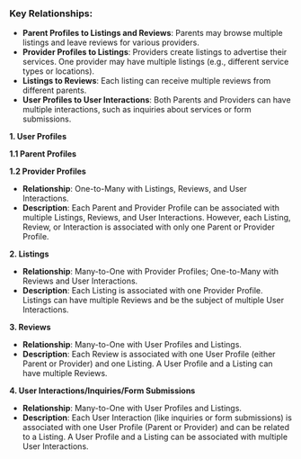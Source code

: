 ### **Key Relationships:**

- **Parent Profiles to Listings and Reviews**: Parents may browse multiple listings and leave reviews for various providers.
- **Provider Profiles to Listings**: Providers create listings to advertise their services. One provider may have multiple listings (e.g., different service types or locations).
- **Listings to Reviews**: Each listing can receive multiple reviews from different parents.
- **User Profiles to User Interactions**: Both Parents and Providers can have multiple interactions, such as inquiries about services or form submissions.

**1. User Profiles**

**1.1 Parent Profiles**

**1.2 Provider Profiles**

- **Relationship**: One-to-Many with Listings, Reviews, and User Interactions.
- **Description**: Each Parent and Provider Profile can be associated with multiple Listings, Reviews, and User Interactions. However, each Listing, Review, or Interaction is associated with only one Parent or Provider Profile.

**2. Listings**

- **Relationship**: Many-to-One with Provider Profiles; One-to-Many with Reviews and User Interactions.
- **Description**: Each Listing is associated with one Provider Profile. Listings can have multiple Reviews and be the subject of multiple User Interactions.

**3. Reviews**

- **Relationship**: Many-to-One with User Profiles and Listings.
- **Description**: Each Review is associated with one User Profile (either Parent or Provider) and one Listing. A User Profile and a Listing can have multiple Reviews.

**4. User Interactions/Inquiries/Form Submissions**

- **Relationship**: Many-to-One with User Profiles and Listings.
- **Description**: Each User Interaction (like inquiries or form submissions) is associated with one User Profile (Parent or Provider) and can be related to a Listing. A User Profile and a Listing can be associated with multiple User Interactions.